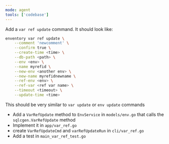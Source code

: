 ```yaml
---
mode: agent
tools: ['codebase']
---
```


Add a `var ref update` command. It should look like:

```bash
enventory var ref update \
    --comment 'newcomment' \
    --confirm true \
    --create-time <time> \
    --db-path <path> \
    --env <env> \
    --name myrefid \
    --new-env <another env> \
    --new-name myrefidnewname \
    --ref-env <env> \
    --ref-var <ref var name> \
    --timeout <timeout> \
    --update-time <time>
```

This should be very similar to `var update` or `env update` commands

- Add a `VarRefUpdate` method to `EnvService` in `models/env.go` that calls the `sqlcgen.VarRefUpdate` method
- Implement it in `app/var_ref.go`
- create `VarRefUpdateCmd` and `varRefUpdateRun` in `cli/var_ref.go`
- Add a test in `main_var_ref_test.go`